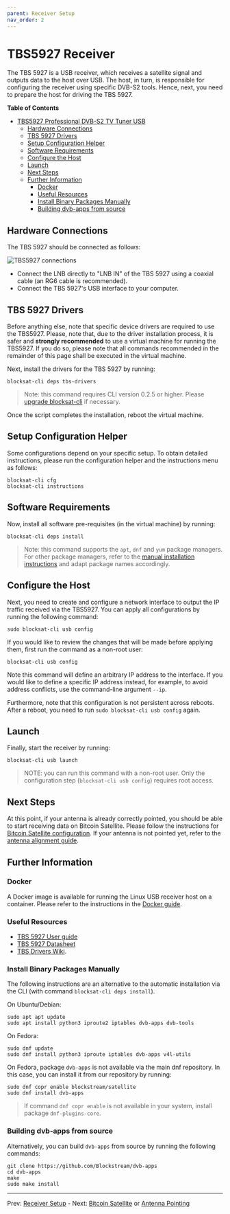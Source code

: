 ```yaml
---
parent: Receiver Setup
nav_order: 2
---
```


# TBS5927 Receiver

The TBS 5927 is a USB receiver, which receives a satellite signal and outputs
data to the host over USB. The host, in turn, is responsible for configuring the
receiver using specific DVB-S2 tools. Hence, next, you need to prepare the host
for driving the TBS 5927.

<!-- markdown-toc start - Don't edit this section. Run M-x markdown-toc-generate-toc again -->
**Table of Contents**

- [TBS5927 Professional DVB-S2 TV Tuner USB](#tbs5927-professional-dvb-s2-tv-tuner-usb)
    - [Hardware Connections](#hardware-connections)
    - [TBS 5927 Drivers](#tbs-5927-drivers)
    - [Setup Configuration Helper](#setup-configuration-helper)
    - [Software Requirements](#software-requirements)
    - [Configure the Host](#configure-the-host)
    - [Launch](#launch)
    - [Next Steps](#next-steps)
    - [Further Information](#further-information)
        - [Docker](#docker)
        - [Useful Resources](#useful-resources)
        - [Install Binary Packages Manually](#install-binary-packages-manually)
        - [Building dvb-apps from source](#building-dvb-apps-from-source)

<!-- markdown-toc end -->

## Hardware Connections

The TBS 5927 should be connected as follows:

![TBS5927 connections](img/usb_connections.png?raw=true "TBS5927 connections")

- Connect the LNB directly to "LNB IN" of the TBS 5927 using a coaxial cable (an
  RG6 cable is recommended).
- Connect the TBS 5927's USB interface to your computer.

## TBS 5927 Drivers

Before anything else, note that specific device drivers are required to use the
TBS5927. Please, note that, due to the driver installation process, it is safer
and **strongly recommended** to use a virtual machine for running the
TBS5927. If you do so, please note that all commands recommended in the
remainder of this page shall be executed in the virtual machine.

Next, install the drivers for the TBS 5927 by running:

```
blocksat-cli deps tbs-drivers
```

> Note: this command requires CLI version 0.2.5 or higher. Please
> [upgrade blocksat-cli](quick-reference.md#cli-installation-and-upgrade) if
> necessary.

Once the script completes the installation, reboot the virtual machine.

## Setup Configuration Helper

Some configurations depend on your specific setup. To obtain detailed
instructions, please run the configuration helper and the instructions menu as
follows:

```
blocksat-cli cfg
blocksat-cli instructions
```

## Software Requirements

Now, install all software pre-requisites (in the virtual machine) by running:

```
blocksat-cli deps install
```

> Note: this command supports the `apt`, `dnf` and `yum` package managers. For
> other package managers, refer to the [manual installation
> instructions](#install-binary-packages-manually) and adapt package names
> accordingly.

## Configure the Host

Next, you need to create and configure a network interface to output the IP
traffic received via the TBS5927. You can apply all configurations by running
the following command:

```
sudo blocksat-cli usb config
```

If you would like to review the changes that will be made before applying them,
first run the command as a non-root user:

```
blocksat-cli usb config
```

Note this command will define an arbitrary IP address to the interface. If you
would like to define a specific IP address instead, for example, to avoid
address conflicts, use the command-line argument `--ip`.

Furthermore, note that this configuration is not persistent across
reboots. After a reboot, you need to run `sudo blocksat-cli usb config` again.

## Launch

Finally, start the receiver by running:

```
blocksat-cli usb launch
```

> NOTE: you can run this command with a non-root user. Only the configuration
> step (`blocksat-cli usb config`) requires root access.

## Next Steps

At this point, if your antenna is already correctly pointed, you should be able
to start receiving data on Bitcoin Satellite. Please follow the instructions for
[Bitcoin Satellite configuration](bitcoin.md). If your antenna is not pointed
yet, refer to the [antenna alignment guide](antenna-pointing.md).

## Further Information

### Docker

A Docker image is available for running the Linux USB receiver host on a
container. Please refer to the instructions in the [Docker guide](docker.md).

### Useful Resources

- [TBS 5927 User guide](https://www.tbsiptv.com/download/tbs5927/tbs5957_user_guide.pdf)
- [TBS 5927 Datasheet](https://www.tbsiptv.com/download/tbs5927/tbs5927_professtional_dvb-S2_TV_Tuner_USB_data_sheet.pdf)
- [TBS Drivers Wiki](https://github.com/tbsdtv/linux_media/wiki).

### Install Binary Packages Manually

The following instructions are an alternative to the automatic installation via
the CLI (with command `blocksat-cli deps install`).

On Ubuntu/Debian:

```
sudo apt apt update
sudo apt install python3 iproute2 iptables dvb-apps dvb-tools
```

On Fedora:

```
sudo dnf update
sudo dnf install python3 iproute iptables dvb-apps v4l-utils
```

On Fedora, package `dvb-apps` is not available via the main dnf repository. In
this case, you can install it from our repository by running:

```
sudo dnf copr enable blockstream/satellite
sudo dnf install dvb-apps
```

> If command `dnf copr enable` is not available in your system, install package
> `dnf-plugins-core`.


### Building dvb-apps from source

Alternatively, you can build `dvb-apps` from source by running the following
commands:

```
git clone https://github.com/Blockstream/dvb-apps
cd dvb-apps
make
sudo make install
```

---

Prev: [Receiver Setup](receiver.md) - Next: [Bitcoin Satellite](bitcoin.md) or [Antenna Pointing](antenna-pointing.md)
